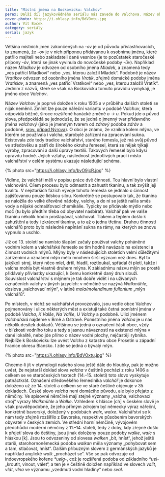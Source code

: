 ```yaml
---
title: "Místní jména na Boskovicku: Valchov"
perex: Další díl jazykovědného seriálu nás zavede do Valchova. Název obce vypadá srozumitelně, ale víte, od jakého typu valchy se odvíjí?
cover-photo: https://i.ohlasy.info/BdVOxtu.jpg
author: Vít Boček
category: seriály
serial: jazyk
---
```


Většina místních jmen zakončených na *-ov* je od původu přivlastňovacích, to znamená, že *-ov* je v nich příponou přidávanou k osobnímu jménu, které patřilo majiteli nebo zakladateli dané vesnice (je to pozůstatek staročeské přípony *-óv*, která se jinak vyvinula do novočeské podoby *-ův*). Například název *Mladkov* je odvozen od osobního jména *Mladek*, a znamená tedy „ves patřící Mladkovi“ nebo „ves, kterou založil Mladek“. Podobně je název *Vratíkov* odvozen od osobního jména *Vratík*, zřejmě domácké podoby jména *Vratislav*, a znamená „ves patřící Vratíkovi“ nebo „ves, kterou založil Vratík“. Jedním z názvů, které se však na Boskovicku tomuto pravidlu vymykají, je jméno obce *Valchov*.

Název *Valchov* je poprvé doložen k roku 1505 a v průběhu dalších století se nijak neměnil. Zmínit lze pouze nářeční variantu v podobě *Valchuv*, která odpovídá běžné, široce rozšířené hanácké změně *o → u.* Pokud jde o původ slova, předpokládá se jednoduše, že se jedná o jmenný tvar přídavného jména *valchový* (jako je jmenným tvarem od *zdravý* podoba *zdráv* a podobně, [srov. případ Nýrova](http://www.ohlasy.info/clanky/2016/06/nyrov.html)). O obci je známo, že vznikla kolem mlýna, ve kterém se používala i valcha, starobylé zařízení na zpracování sukna. Existovala zde tedy tradice valchářství, starého řemesla, jež má svůj původ ve středověku a patří do širokého okruhu řemesel, která se nějak týkají výroby, zpracování a další úpravy textilií. Takových řemesel bylo kdysi opravdu hodně. Jejich vztahy, následnost jednotlivých prací i místo valchářství v celém systému ukazuje následující schéma.

{% photo src="https://i.ohlasy.info/bvO9jcR.jpg" %}

Vidíme, že valcháři měli v popisu práce dvě činnosti. Tou hlavní bylo vlastní valchování. Cílem procesu bylo odmastit a zahustit tkaninu, a tak zvýšit její kvalitu. V nejstarších fázích vývoje tohoto řemesla se jednalo o činnost zajišťovanou pouze lidskou silou. Konkrétně se postupovalo tak, že tkanina se naložila do velké dřevěné nádoby, valchy, a do ní se ještě nalila směs vody a nějaké odmašťovací chemikálie. Typicky se přidávalo mýdlo nebo moč (tu bylo předtím třeba od obyvatel nasbírat). Valchář pak ve valše tkaninu několik hodin prošlapával, valchoval. Tlakem a teplem došlo k zahuštění a tedy i zkrácení tkaniny, a to až o jednu třetinu. Druhou činností valchářů proto bylo následné napínání sukna na rámy, na kterých se znovu vypnulo a uschlo.

Již od 13. století se namísto šlapání začaly používat valchy poháněné vodním kolem a valchářské řemeslo se tím hodně navázalo na existenci a činnost vodních mlýnů. Mlýny byly v následujících stoletích velmi důležitými zařízeními a označení mlýn mělo mnohem širší význam než dnes. Byl to jakýkoli stroj, který něco mlel, drtil, hladil, roztloukal, spřádal či pletl, takže i valcha mohla být vlastně druhem mlýna. K základnímu názvu mlýn se prostě přidávaly přívlastky ukazující, k čemu konkrétně daný druh slouží. Souvislost valchářství s mlýnem je tak dobře vidět i na užívaných označeních valchy v jiných jazycích: v němčině se nazývá *Walkmühle*, doslova „valchovací mlýn“, v latině *mola/molendinum fullonium* „mlýn valchářů“.

Po místech, v nichž se valchářství provozovalo, jsou vedle obce Valchov pojmenovány i ulice některých měst a existují také četná pomístní jména v podobě *Valcha*, *K Valše*, *Na Valše*, *U Valchy* a podobně. Ulici jménem *Valchařská* najdeme v Brně a Ostravě. Pomístního jména *Valcha* je u nás několik desítek dokladů. Většinou se jedná o označení části obce, vždy v blízkosti vodního toku a tedy s jasnou návazností na existenci mlýna v dané lokalitě, nebo jde přímo o název vodní plochy, nejčastěji rybníka. Nejblíže k Boskovicku lze uvést *Valchu* z katastru obce Prosetín u západní hranice okresu Blansko. I zde se jedná o bývalý mlýn.

{% photo src="https://i.ohlasy.info/BdVOxtu.jpg" %}

Chceme-li jít v etymologii našeho slova ještě dále do hloubky, pak je možno uvést, že nejstarší doklad slova *valcha* v češtině pochází z roku 1406 a celkem se ve staročeských textech (14.–15. století) toto slovo vyskytuje patnáctkrát. Označení středověkého řemeslníka *valchář* je dokonce doloženo už ze 14. století a celkem se ve staré češtině objevuje v 35 dokladech. České slovo *valcha* není domácího původu, ale bylo přejato z němčiny. Ve spisovné němčině mají stejné významy „valcha, valchovací stroj“ výrazy *Walkmühle* a *Walke*. Vzhledem k hlásce [ch] v českém slově je však pravděpodobné, že jeho přímým zdrojem byl německý výraz nářeční, konkrétně bavorský, doložený v podobách *walx*, *walxe*. Valchářství se k nám tedy zřejmě rozšířilo z Bavorska, respektive působením bavorských obyvatel v českých zemích. Ve střední horní němčině, vývojovém předchůdci moderní němčiny z 11.–14. století, tedy z doby, kdy zřejmě došlo k přejetí slova do češtiny, jsou jinak doloženy pouze podoby *walke*, *walc* s hláskou [k]. Jsou to odvozeniny od slovesa *walken* „bít, hníst“, jehož ještě starší, starohornoněmecká podoba *walkan* měla významy „pohybovat sem a tam, stlačovat, hníst“. Dalším příbuzným slovem z germánských jazyků je například anglické *walk* „procházet se“. Vše se pak odvozuje od indoevropského kořene *\*uelg-*, což je rozšířená podoba od základního *\*uel-* „kroutit, vinout, válet“, a ten je v češtině doložen například ve slovech *valit*, *vlát*, *vlna* ve významu „vzedmutí vodní hladiny“ nebo *sval*.
